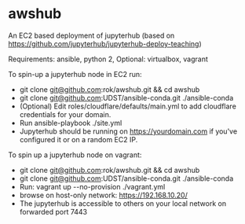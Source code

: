# awshub
An EC2 based deployment of jupyterhub (based on https://github.com/jupyterhub/jupyterhub-deploy-teaching)

Requirements: ansible, python 2,
Optional: virtualbox, vagrant

To spin-up a jupyterhub node in EC2 run:
- git clone git@github.com:rok/awshub.git && cd awshub
- git clone git@github.com:UDST/ansible-conda.git ./ansible-conda
- (Optional) Edit roles/cloudflare/defaults/main.yml to add cloudflare credentials for your domain.
- Run ansible-playbook ./site.yml
- Jupyterhub should be running on https://yourdomain.com if you've configured it or on a random EC2 IP.

To spin up a jupyterhub node on vagrant:
- git clone git@github.com:rok/awshub.git && cd awshub
- git clone git@github.com:UDST/ansible-conda.git ./ansible-conda
- Run:
		vagrant up --no-provision
		./vagrant.yml
- browse on host-only network: https://192.168.10.20/
- The jupyterhub is accessible to others on your local network on forwarded port 7443